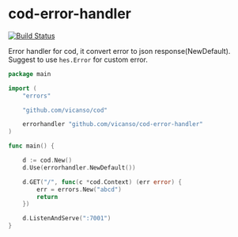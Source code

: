 # cod-error-handler

[![Build Status](https://img.shields.io/travis/vicanso/cod-error-handler.svg?label=linux+build)](https://travis-ci.org/vicanso/cod-error-handler)

Error handler for cod, it convert error to json response(NewDefault). Suggest to use `hes.Error` for custom error.

```go
package main

import (
	"errors"

	"github.com/vicanso/cod"

	errorhandler "github.com/vicanso/cod-error-handler"
)

func main() {

	d := cod.New()
	d.Use(errorhandler.NewDefault())

	d.GET("/", func(c *cod.Context) (err error) {
		err = errors.New("abcd")
		return
	})

	d.ListenAndServe(":7001")
}
```